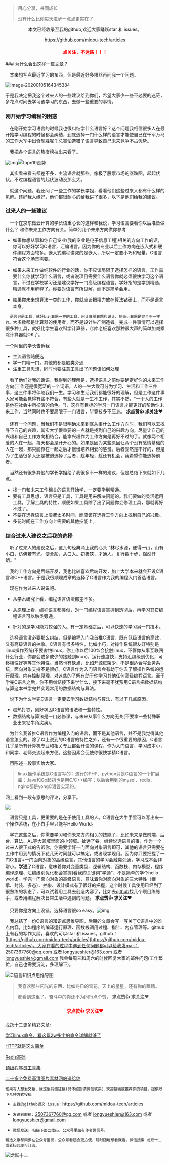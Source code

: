 >用心分享，共同成长
>
>没有什么比你每天进步一点点更实在了

<p align="center">本文已经收录至我的github,欢迎大家踊跃star 和 issues。</p>
<p align="center"><a  href="https://github.com/midou-tech/articles" target="_blank">https://github.com/midou-tech/articles</a></p>
<p><h4   style="color:red;text-align:center">点关注，不迷路！！！ </h4></p>
### 为什么会出这样一篇文章？

&emsp;本来想写点最近学习的东西，但是最近好多粉丝再问我一个问题。

![image-20200105164345384](https://tva1.sinaimg.cn/large/006tNbRwly1gals2bdst5j30wq0fwn05.jpg)

于是我决定把我这个过来人的一些建议给到你们，希望大家少一些不必要的迷茫，多花点时间去学习该学习的东西，去做一些重要的事情。

### 刚开始学习编程的困惑

&emsp;在刚开始学习语言的时候我也很纠结学什么语言好？这个问题我相信很多人在最开始学习编程的时候都会纠结，到底选择一门什么样的语言才能使自己在千军万马的工作大军中出奇制胜呢？总害怕选错了语言导致自己未来竞争不占优势。

&emsp;我把各个语言的热度榜拉出来看了。

![img](https://tva1.sinaimg.cn/large/006tNbRwly1ga73pl239qj30sn0c43z6.jpg)![topn10走势](https://tva1.sinaimg.cn/large/006tNbRwly1ga73q85flcj30w70f2n0y.jpg)

&emsp;其实看来看去都差不多，主流语言就那些。像极了股票市场的涨跌图，起起伏伏。不过编程语言的起伏波动没那么大。

&emsp;就这个问题，我还问了一些工作的学长学姐，看看他们这些过来人都有什么样的见解。还好我人缘好，他们都很耐心的给我讲了很多，以下是他们给我的建议。

### 过来人的一些建议

&emsp;一个在京东做云计算的学长语重心长的这样和我说，学习语言要看你以后准备做什么？ 和你未来工作方向有关。简单列几个未来方向供你参考

- 如果你想从事和你自己专业(我的专业是电子信息工程)相关的方向工作的话，你可以好好学习C语言，汇编语言。因为你的专业以后工作方向在嵌入式和硬件编程方面较多。嵌入式编程讲究的是嵌入，所以一定要小巧和轻量，C语言符合这个场景需要。

- 如果未来工作做纯软件的行业的话，你不应该局限于选择怎样的语言，工作需要什么你就学习什么语言，或者说项目需要什么语言你就必须很快学习这个语言，不过在学校学习还是建议学好一门高级编程语言。学好指的是学到精通，精通就不用解释了。你要对语言有所见解，而不是简单会用。

- 如果你未来想算法一类的工作，你就应该把精力放在算法钻研上，而不是语言本身。

&emsp;`语言只是工具，就好比计算器一样的工具，用计算器算题和设计、制造计算器是完全不一样的。`大多数都是计算器的使用者，而不是设计生产制造者。完成一件事情可以选择很多种工具，就好比学生喜欢科学计算器，仓库老板喜欢那种很大声的简单加减乘除计算器就OK了。

一个阿里的学长告诉我

- 主流语言随便选
- 学一门精一门，其他的都是触类旁通
- 注重工具思想，同时也要注意工具出了问题该如何处理

&emsp;看了他们对我的话语，我得到的理解是，选择语言之前你要确定好你的未来工作方向(工作还是很宽泛的一个词语，人的一生大致可分为学习、生活和工作三件事，这三件事将伴随我们一生。学习和生活我们都能很好的理解，但是工作这件事大家可能会觉得有些不符合，有些人就是一生不工作，其实不然，"一个人的工作是他在社会中所扮演的角色。")，这样有目标的学习一门语言才能更好的帮助你未来工作，当然同时也不要局限于一门语言，毕竟技多不压身。 **求点赞👍** **求关注❤️**

&emsp;还有一个问题，当我们不是很明确未来到底从事什么工作方向时，我们可以去找寻下自己的兴趣，其实大学很重要的一点就是找到自己的兴趣方向，尽量让自己的兴趣和自己工作方向相结合，能拿兴趣作为工作方向是再好不过的了。就像两个相爱的人在一起，每天都会是开开心的。如果是因为某些原因让两个没有感情基础的人在一起，那只能靠在一起之后才慢慢培养相爱的感觉。后者固然是不好的，但是为了生活很多人还是被迫选择了后者，趁年轻，趁还有机会，我希望你能选择前者。

&emsp;当然还有很多其他的学长学姐给了我很多不一样的建议，但是总结下来就如下几点。

- 找一门和未来工作相关的语言开始学，一定要学到精通。
- 要有工具思想，语言只是工具，工具是用来解决问题的。我们要做的灵活运用工具，了解工具的特性，顺便如果工具除了出了问题你会修理工具，那就再好不过了。
- 不要在选择语言上浪费太多时间，而应该在选择工作方向上找到自己的兴趣。
- 多花时间在工作方向上需要的其他技能上。

### 结合过来人建议之后我的选择

&emsp;听了过来人的建议之后，这几句经典涌上我的心头 "林尽水源，便得一山，山有小口，仿佛若有光。便舍船，从口入。初极狭，才通人。复行数十步，豁然开朗。"

&emsp;我的工作方向是后端开发，我也比较喜欢后端开发，加上大学本来就会开设C语言和C++语言。于是我很顺理成章的选择了C语言作为我的编程入门首选语言。

&emsp;现在作为过来人说说吧。

- 从学术研究上看，编程语言语法都差不多。

- 从原理上看，编程语言都类似，对一门编程语言掌握到透彻后，再学习其它编程语言可以触类旁通。

- 针对的是学习能力较强的人。有一定基础之后，可以快速的学习另一门技术。

&emsp;选择语言没必要那么纠结，但是编程入门我首推C语言，既有低级语言的高效，又有高级语言的抽象。C语言有很多特性，比如小巧，对操作系统很友好特别是linux操作系统(不要害怕linux，你工作以后100%会接触linux，不管你从事互联网什么行业，你都会或多或少的接触到linux)，运行速度快，支持汇编级别优化，可移植性好等等其他特性。当然也有缺点，比如开源框架少、不是很适合写业务系统，面向对象支持不是很好。C语言作为入门语言会有助于你去了解操作系统的运行原理，内存控制原理，对这些的了解有助于你学习其他任何高级编程语言。至于学完C语言之后，你不用纠结接下来学什么，接下来毫不犹豫用C语言把数据结构与算这本书学完并实现常用的数据结构与算法。

&emsp;说下为什么学完C语言一定要去学习数据结构与算法，有以下几点原因。

- 趁热打铁，刚好巩固C语言的语法和一些特性。
- 数据结构与算法是一门必修课，与未来从事什么方向无关(不要拿一些特殊职业出来钻牛角尖奥)。

&emsp;为什么我首推C语言作为编程入门的语言，而不是其他语言，并不是我觉得其他语言怎么的。除了以上说到的C语言的特性之外，还有一个很重要的原因，C语言几乎是所有计算机专业和相关专业都会开设的课程，作为入门语言，学习成本小，和同学、老师交流起来方便。这些因素会促使你很快学精C语言。

&emsp;再陈述一段事实给大家。

> linux操作系统是C语言写的；流行的PHP、python只是C语言的一个扩展库；Java和Go起初也是用C/C++编写；以后会用到的mysql、redis、nginx都是yongC语言实现的。

网上看到一段有意思的评论，分享下。

![](https://tva1.sinaimg.cn/large/006tNbRwly1gam5rra9oij30z008e3z9.jpg)

&emsp;语言只是工具，更重要的是在于使用工具的人。C语言在大牛手里可以写出来一个操作系统，在小白手里只能写Hello World。

&emsp;学完这些之后，你需要学习和你未来方向相关的技能了，比如未来是做前端、后台、算法、AL等大领域里面的小领域。扯远了😁，继续说选语言的事，作为一个过来人很正式的告诉你，你需要学好一门面向对象语言即可，其他的语言只需要在工作中用到的情况下花几天时间就可以搞定，或者现学现用。因为你只要把握了一门C语言+一门面向对象的高级语言，其他语言的学习会触类旁通，学习成本会非常小。**学通**了C语言，意味着你对变量类型、逻辑结构、函数栈、内存模型，程序编译原理、汇编级别优化都会掌握(看我的关键词"学通"，不是简单的学个hello world)。学完一门面向对象的高级语言，意味着你对面向对象的三大特性（继承、封装、多态）、抽象、设计模式有了很好的把握，这个时候工具使用已经到了很熟练的状态了，可以试着用工具去创造内容了，比如去[github](https://github.com/midou-tech/articles)找几个项目练练手，或者用编程解决日常生活中遇到的问题。 **求点赞👍** **求关注❤️**

&emsp;只要你是方向上没错，选择语言很so easy。![img](https://tva1.sinaimg.cn/large/006tNbRwly1gaf6qcyx41j3073073mx4.jpg)



&emsp;我总结了一份C语言的知识点思维导图，后期的文章会写一写关于C语言中的难点内容，比如程序的编译运行原理、函数栈调用过程、指针、内存管理等。github上有我的写作大纲，喜欢的可以star 和 issues。github：[https://github.com/midou-tech/articles](https://github.com/midou-tech/articles)。大家在看的过程中遇到任何问题都可以给我发mail：2507367760@qq.com 或者 longyueshier@163.com  或者 longyueshier@gmail.com 我会每周三和周六的时候回复大家的邮件问题(工作繁忙，自己也需要沉淀，多理解下)。

![C语言知识点思维导图](https://tva1.sinaimg.cn/large/006tNbRwly1galrky9xobj30u01dl4dv.jpg)





> 我喜欢那些闪光的东西，比如冬日的雪花，天上的星星，还有你的眼睛。
>
> 都看到这里了，奋斗中的你还不为同行点个赞， **求点赞👍** **求关注❤️**

<p><h4   style="color:red;text-align:center">求点赞👍  求关注❤️ </h4></p>


龙跃十二更多精彩文章:

[学习linux命令，看这篇2w多字的命令详解就够了](https://mp.weixin.qq.com/s/nMTsD2y_drV971RxdE1a5g) 

[HTTP就是这么简单](https://mp.weixin.qq.com/s/V0_fcjr9t-lyqy2qyg6MWw)

[Redis基础](https://mp.weixin.qq.com/s/OZRGLGk3MkdkwaNliITTUQ)

[顶级程序员工具集](https://mp.weixin.qq.com/s/Sel5ySSh0YJXdQ6KExQxyw)

[二十多个免费高清图片素材网站送给你](https://mp.weixin.qq.com/s/pcMWdKh9cFMS75sAxgCrWg)

`如果有人想发文章，我这里有偿征稿(具体细则请微信联系),欢迎投稿或推荐你的项目。提供以下几种方式投稿`

- `去我的github提交 issue:` https://github.com/midou-tech/articles

- `发送到邮箱:` 2507367760@qq.com 或者 longyueshier@163.com  或者 longyueshier@gmail.com

- `微信发送: 扫描下面二维码，公众号里面有作者微信号。`

`精选文章都同步在公众号里面，公众号看起会更方便，随时随地想看就看。微信搜索 龙跃十二 或者扫码即可订阅。`

![龙跃十二](https://tva1.sinaimg.cn/large/006tNbRwly1galsp9a07kj30p00dwae3.jpg)

